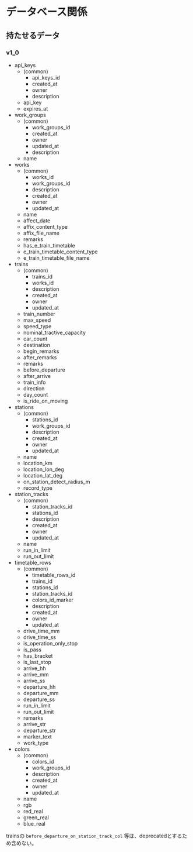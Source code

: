 # データベース関係

## 持たせるデータ

### v1_0

- api_keys
  - (common)
    - api_keys_id
    - created_at
    - owner
    - description
  - api_key
  - expires_at
- work_groups
  - (common)
    - work_groups_id
    - created_at
    - owner
    - updated_at
    - description
  - name
- works
  - (common)
    - works_id
    - work_groups_id
    - description
    - created_at
    - owner
    - updated_at
  - name
  - affect_date
  - affix_content_type
  - affix_file_name
  - remarks
  - has_e_train_timetable
  - e_train_timetable_content_type
  - e_train_timetable_file_name
- trains
  - (common)
    - trains_id
    - works_id
    - description
    - created_at
    - owner
    - updated_at
  - train_number
  - max_speed
  - speed_type
  - nominal_tractive_capacity
  - car_count
  - destination
  - begin_remarks
  - after_remarks
  - remarks
  - before_departure
  - after_arrive
  - train_info
  - direction
  - day_count
  - is_ride_on_moving
- stations
  - (common)
    - stations_id
    - work_groups_id
    - description
    - created_at
    - owner
    - updated_at
  - name
  - location_km
  - location_lon_deg
  - location_lat_deg
  - on_station_detect_radius_m
  - record_type
- station_tracks
  - (common)
    - station_tracks_id
    - stations_id
    - description
    - created_at
    - owner
    - updated_at
  - name
  - run_in_limit
  - run_out_limit
- timetable_rows
  - (common)
    - timetable_rows_id
    - trains_id
    - stations_id
    - station_tracks_id
    - colors_id_marker
    - description
    - created_at
    - owner
    - updated_at
  - drive_time_mm
  - drive_time_ss
  - is_operation_only_stop
  - is_pass
  - has_bracket
  - is_last_stop
  - arrive_hh
  - arrive_mm
  - arrive_ss
  - departure_hh
  - departure_mm
  - departure_ss
  - run_in_limit
  - run_out_limit
  - remarks
  - arrive_str
  - departure_str
  - marker_text
  - work_type
- colors
  - (common)
    - colors_id
    - work_groups_id
    - description
    - created_at
    - owner
    - updated_at
  - name
  - rgb
  - red_real
  - green_real
  - blue_real

trainsの `before_departure_on_station_track_col` 等は、deprecatedとするため含めない。
